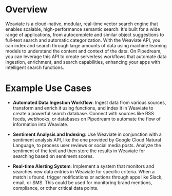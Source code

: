 # Overview

Weaviate is a cloud-native, modular, real-time vector search engine that enables scalable, high-performance semantic search. It's built for a wide range of applications, from autocomplete and similar object suggestions to full-text search and automatic categorization. With the Weaviate API, you can index and search through large amounts of data using machine learning models to understand the content and context of the data. On Pipedream, you can leverage this API to create serverless workflows that automate data ingestion, enrichment, and search capabilities, enhancing your apps with intelligent search functions.

# Example Use Cases

- **Automated Data Ingestion Workflow**: Ingest data from various sources, transform and enrich it using functions, and index it in Weaviate to create a powerful search database. Connect with sources like RSS feeds, webhooks, or databases on Pipedream to automate the flow of information into Weaviate.

- **Sentiment Analysis and Indexing**: Use Weaviate in conjunction with a sentiment analysis API, like the one provided by Google Cloud Natural Language, to process user reviews or social media posts. Analyze the sentiment of the text and then store the results in Weaviate for searching based on sentiment scores.

- **Real-time Alerting System**: Implement a system that monitors and searches new data entries in Weaviate for specific criteria. When a match is found, trigger notifications or actions through apps like Slack, email, or SMS. This could be used for monitoring brand mentions, compliance, or other critical data points.
